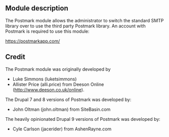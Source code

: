 Module description
------------------

The Postmark module allows the administrator to switch the standard SMTP
library over to use the third party Postmark library. An account with
Postmark is required to use this module:

https://postmarkapp.com/

Credit
------

The Postmark module was originally developed by
 * Luke Simmons (luketsimmons)
 * Allister Price (alli.price)
from Deeson Online (http://www.deeson.co.uk/online).

The Drupal 7 and 8 versions of Postmark was developed by:
 * John Oltman (john.oltman)
from SiteBasin.com

The heavily opinionated Drupal 9 versions of Postmark was developed by:
 * Cyle Carlson (jacerider)
from AshenRayne.com
